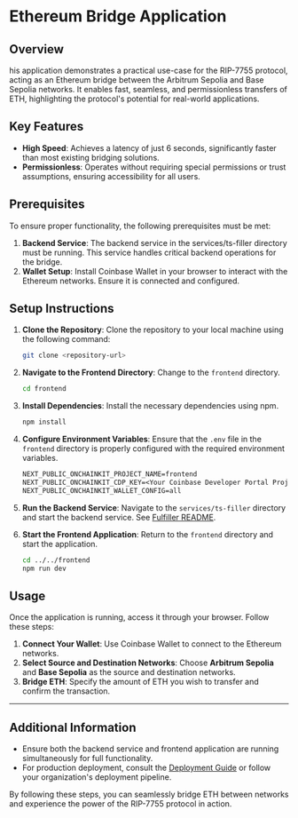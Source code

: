 # Ethereum Bridge Application

## Overview

his application demonstrates a practical use-case for the RIP-7755 protocol, acting as an Ethereum bridge between the Arbitrum Sepolia and Base Sepolia networks. It enables fast, seamless, and permissionless transfers of ETH, highlighting the protocol's potential for real-world applications.

## Key Features

- **High Speed**:  Achieves a latency of just 6 seconds, significantly faster than most existing bridging solutions.
- **Permissionless**: Operates without requiring special permissions or trust assumptions, ensuring accessibility for all users.

## Prerequisites

To ensure proper functionality, the following prerequisites must be met:

1. **Backend Service**: The backend service in the services/ts-filler directory must be running. This service handles critical backend operations for the bridge.
2. **Wallet Setup**: Install Coinbase Wallet in your browser to interact with the Ethereum networks. Ensure it is connected and configured.

## Setup Instructions

1. **Clone the Repository**: Clone the repository to your local machine using the following command:

   ```sh
   git clone <repository-url>
   ```

2. **Navigate to the Frontend Directory**: Change to the `frontend` directory.

   ```sh
   cd frontend
   ```

3. **Install Dependencies**: Install the necessary dependencies using npm.

   ```sh
   npm install
   ```

4. **Configure Environment Variables**: Ensure that the `.env` file in the `frontend` directory is properly configured with the required environment variables.

   ```txt
   NEXT_PUBLIC_ONCHAINKIT_PROJECT_NAME=frontend
   NEXT_PUBLIC_ONCHAINKIT_CDP_KEY=<Your Coinbase Developer Portal Project ID>
   NEXT_PUBLIC_ONCHAINKIT_WALLET_CONFIG=all
   ```

5. **Run the Backend Service**: Navigate to the `services/ts-filler` directory and start the backend service. See [Fulfiller README](../services/ts-filler/README.md).

6. **Start the Frontend Application**: Return to the `frontend` directory and start the application.
   ```sh
   cd ../../frontend
   npm run dev
   ```

## Usage

Once the application is running, access it through your browser. Follow these steps:

1. **Connect Your Wallet**: Use Coinbase Wallet to connect to the Ethereum networks.
2. **Select Source and Destination Networks**: Choose **Arbitrum Sepolia** and **Base Sepolia** as the source and destination networks.
3. **Bridge ETH**: Specify the amount of ETH you wish to transfer and confirm the transaction.

---

## Additional Information

- Ensure both the backend service and frontend application are running simultaneously for full functionality.
- For production deployment, consult the [Deployment Guide](../../deployment/README.md) or follow your organization's deployment pipeline.

By following these steps, you can seamlessly bridge ETH between networks and experience the power of the RIP-7755 protocol in action.